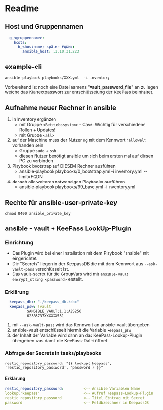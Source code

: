 # Readme

## Host und Gruppennamen
```yaml
  g_<gruppenname>:
    hosts:
      h_<hostname; später FQDN>:
        ansible_host: 11.10.31.223
```

## example-cli
`ansible-playbook playbooks/XXX.yml  -i inventory `

Vorbereitend ist noch eine Datei namens "__vault_password_file__" an zu legen welche das Klartextpasswort zur entschlüsselung der KeePass beinhaltet. 

## Aufnahme neuer Rechner in ansible
1. in Inventory ergänzen
    * mit Gruppe `<Betriebssystem>` - Cave: Wichtig für verschiedene Rollen + Updates!
    * mit Gruppe `<all>`
2. auf der Maschine muss der Nutzer `mg` mit dem Kennwort `hallowelt` vorhanden sein
    * Gruppe `sudo` + `ssh`
    * diesen Nutzer benötigt ansible um sich beim ersten mal auf diesen PC zu verbinden
3. Playbook bootstrap auf DIESEM Rechner ausführen
    * ansible-playbook playbooks/0_bootstrap.yml -i inventory.yml --limit=FQDN
4. danach alle weiteren notwendigen Playbooks ausführen
    * ansible-playbook playbooks/99_base.yml -i inventory.yml


## Rechte für ansible-user-private-key
`chmod 0400 ansible_private_key`

## ansible - vault + KeePass LookUp-Plugin


### Einrichtung
  * Das Plugin wird bei einer Installation mit dem Playbook "ansible" mit eingerichtet.
  * Die "Secrets" liegen in der KeepassDB die mit dem Kennwort aus `--ask-vault-pass` verschlüsselt ist.
  * Das vault-secret für die GroupVars wird mit `ansible-vault encrypt_string <password>` erstellt.

### Erklärung

```yaml
  keepass_dbx: "./keepass_db.kdbx"
  keepass_psw: !vault |
          $ANSIBLE_VAULT;1.1;AES256
          62383737XXXXXX531
```

1. mit `--ask-vault-pass` wird das Kennwort an ansible-vault übergeben
2. ansible-vault entschlüsselt hiermit die Variable `keepass_psw`
3. der Inhalt der Variable wird dann an das KeePass-Lookup-Plugin übergeben was damit die KeePass-Datei öffnet

### Abfrage der Secrets in tasks/playbooks
`restic_repository_password: "{{ lookup('keepass', 'restic_repository_password', 'password') }}"`

#### Erklärung

```yaml
restic_repository_password:         <-- Ansible Variablen Name
lookup('keepass'                    <-- Aufruf Keepass-Lookup-Plugin
restic_repository_password          <-- Titel Eintrag mit Secret
password                            <-- Feldbzeichner in KeepassDB
```
